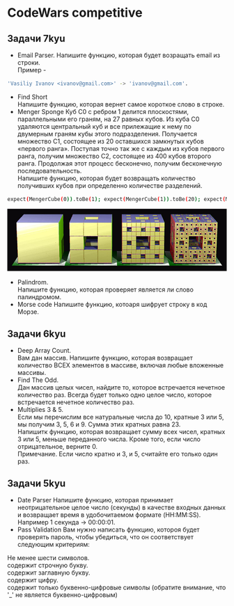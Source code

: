 
# CodeWars competitive

## Задачи 7kyu
 - Email Parser.
 Напишите функцию, которая будет возращать email из строки.  
 Пример - 
  ```bash
  'Vasiliy Ivanov <ivanov@gmail.com>' -> 'ivanov@gmail.com'.
```
 - Find Short  
 Напишите функцию, которая вернет самое короткое слово в строке.  
 - Menger Sponge
Куб C0 с ребром 1 делится плоскостями, параллельными его граням, на 27 равных кубов. Из куба C0 удаляются центральный куб и все прилежащие к нему по двумерным граням кубы этого подразделения. Получается множество C1, состоящее из 20 оставшихся замкнутых кубов «первого ранга». Поступая точно так же с каждым из кубов первого ранга, получим множество C2, состоящее из 400 кубов второго ранга. Продолжая этот процесс бесконечно, получим бесконечную последовательность.  
Напишите функцию, которая будет возвращать количество получивших кубов при определенно количестве разделений.   
```bash
expect(MengerCube(0)).toBe(1); expect(MengerCube(1)).toBe(20); expect(MengerCube(2)).toBe(400);
```
![Menger Sponge](./img/MengerSponge.jpeg)
- Palindrom.  
Напишите функцию, которая проверяет является ли слово палиндромом.  
- Morse code
Напишите функцию, котоаря шифрует строку в код Морзе.  
## Задачи 6kyu
- Deep Array Count.  
Вам дан массив. Напишите функцию, которая возвращает количество ВСЕХ элементов в массиве, включая любые вложенные массивы.
- Find The Odd.  
Дан массив целых чисел, найдите то, которое встречается нечетное количество раз.
Всегда будет только одно целое число, которое встречается нечетное количество раз.
- Multiplies 3 & 5.  
Если мы перечислим все натуральные числа до 10, кратные 3 или 5, мы получим 3, 5, 6 и 9. Сумма этих кратных равна 23.   
Напишитк функцию, которая возвращает сумму всех чисел, кратных 3 или 5, меньше переданного числа. Кроме того, если число отрицательное, верните 0.   
Примечание. Если число кратно и 3, и 5, считайте его только один раз.
## Задачи 5kyu
- Date Parser
Напишите функцию, которая принимает неотрицательное целое число (секунды) в качестве входных данных и возвращает время в удобочитаемом формате (HH:MM:SS).   
Например 1 секунда -> 00:00:01.  
- Pass Validation
Вам нужно написать функцию, котороя будет проверять пароль, чтобы убедиться, что он соответствует следующим критериям:   

Не менее шести символов.  
содержит строчную букву.  
содержит заглавную букву.  
содержит цифру.  
содержит только буквенно-цифровые символы (обратите внимание, что '_' не является буквенно-цифровым)
